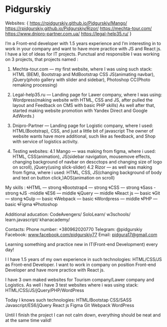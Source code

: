 # Pidgurskiy
Websites: {
 https://rpidgurskiy.github.io/Pidgurskiy/Mango/
 https://rpidgurskiy.github.io/Pidgurskiy/Rizor/
 https://mechta-tour.com/
 https://www.dnipro-partner.com.ua/
 https://legal-help35.ru/
} 

I’m a Front-end developer with 1.5 years experience and I’m interesting in to work in your company and want to have more practice with JS and React js.
I have a lot of ideas for IT projects.
Punctual and responsible
I was working on 3 projects, that projects named :
1. Mechta-tour.com — my first website, where I was using such stack:
HTML (BEM),
Bootstrap and MdBootstrap
CSS
JS(animating navbar),
jQuery(photo gallery with slider and sidebar),
Photoshop CC(Photo remaking processing)

2. Legal-help35.ru — Landing page for Lawer company, where I was using:
Wordpress(making website with HTML, CSS and JS, after pulled the layout and Feedback on CMS with basic PHP skills)
As well after that, started making website promotion with Yandex Direct and Google AdWords.)

3. Dnipro-Partner — Landing page for Logistic company, where I used:
HTML(Bootstrap), CSS, and just a little bit of javascript
The owner of website wants have more additional, such like as feedback, and Shop with service of logistics activity.

4. Testing websites:
4.1 Mango — was making from figma, where i used:
HTML, CSS(animation), JS(sidebar navigation, mousemove effects, changing background of navbar on descctops and changing size of logo on scroll), jQuery(using slick-slider)
4.2 Rizor — as well was making from figma, where i used:
HTML, CSS, JS(changing background of body and text on button click,)AOS(animation on scroll)

My skills :
🌀HTML — strong
🌀Bootstrap4 — strong
🌀CSS — strong
🌀Sass -strong
🌀JS -middle
🌀ES6 — middle
🌀jQuery — middle
🌀React js — basic
🌀Git — stong
🌀Gulp — basic
🌀Webpack — basic
🌀Wordpress — middle
🌀PHP — basic
🌀Figma
🌀Photoshop

Additional aducation:
CodeAvengers/
SoloLearn/
w3schools/
learn.javascript/
khanacademy/

Contacts:
Phone number: +380962020770
Telegram: @pidgurskiy
Facebook: www.facebook.com/pidgurskiy77
Email: pidgura17@gmail.com

Learning something and practice new in IT(Front-end Development) every day!

I I have 1.5 years of my own experience in such technologies: HTML/CSS/JS
as Front-end Developer. I want to work in company on position Front-end Developer and have more practice with React js.

I have 3 own maked websites for Tourism company/Lawer company and Logistics.
As well i have 3 test websites where i was using stack: HTML/CSS/JS/jQuery/PHP/WordPress

Today I knows such technologies:
HTML/Bootstap
CSS/SASS
Javascript/ES6/jQuery
React js
Figma
Git
Webpack
WordPress

Until I finish the project I can not calm down, everything should be neat and at the same time valid!
